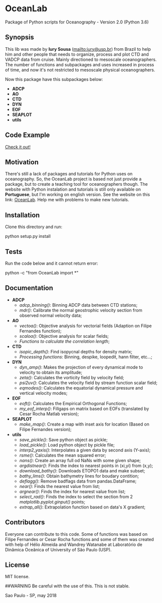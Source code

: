 # OceanLab

Package of Python scripts for Oceanography - Version 2.0  (Python 3.6)

## Synopsis

This lib was made by **Iury Sousa** (<mailto:iury@usp.br>) from Brazil to help him and other people that
needs to organize, process and plot CTD and VADCP data from cruise. Mainly directioned
to mesoscale oceanographers. The number of functions and subpackages and uses increased in process of time, and now
it's not restricted to mesoscale physical oceanographers.

Now this package have this subpackages below:

- **ADCP**
- **AO**
- **CTD**
- **DYN**
- **EOF**
- **SEAPLOT**
- **utils**


## Code Example

[Check it out!](https://github.com/iuryt/OceanLab/tree/master/Notebooks)

## Motivation

There's still a lack of packages and tutorials for Python uses on oceanography. So, the OceanLab
project is based not just provide a package, but to create a teaching tool for oceanographers though.
The website with Python instalation and tutorials is still only available on **Portuguese**, but I'm
working on english version. See the website on this link: [OceanLab][1]. Help me with problems to make new tutorials.

## Installation

Clone this directory and run:

python setup.py install

## Tests

Run the code below and it cannot return error:

python -c "from OceanLab import *"

## Documentation

- **ADCP**
  - *adcp_binning()*: Binning ADCP data between CTD stations;
  - *mdr()*: Calibrate the normal geostrophic velocity section from observed normal velocity data;
- **AO**
  - *vectoa()*: Objective analysis for vectorial fields (Adaption on Filipe Fernandes function);
  - *scaloa()*: Objective analysis for scalar fields;
  - *Functions to calculate the correlation length*;
- **CTD**
  - *isopic_depth()*: Find isopycnal depths for density matrix;
  - *Processing functions*: Binning, despike, loopedit, hann filter, etc...;
- **DYN**
  - *dyn_amp()*: Makes the projection of every dynamical mode to velocity to obtain its amplitude;
  - *zeta()*: Calculates the vorticity field by velocity field;
  - *psi2uv()*: Calculates the velocity field by stream function scalar field;
  - *eqmodes()*: Calculates the equatorial dynamical pressure and vertical velocity modes;
- **EOF**
  - *eoft()*: Calculates the Empirical Orthogonal Functions;
  - *my_eof_interp()*: Fillgaps on matrix based on EOFs (translated by Cesar Rocha Matlab version);
- **SEAPLOT**
  - *make_map()*: Create a map with inset axis for location (Based on Filipe Fernandes version);
- **utils**
  - *save_pickle()*: Save python object as pickle;
  - *load_pickle()*: Load python object by pickle file;
  - *interp2_yaxis()*: Interpolates a given data by second axis (Y-axis);
  - *rsme()*: Calculates the mean squared error;
  - *nans()*: Create an array full od NaNs with some given shape;
  - *argdistnear()*: Finds the index to nearest points in (xi,yi) from (x,y);
  - *download_bathy()*: Downloads ETOPO1 data and make subset;
   - *bathy_lims()*: Obtain bathymetry lines for boudary contition;
  - *deflagg()*: Remove badflags data from pandas.DataFrame;
  - *near()*: Finds the nearest value from list;
  - *argnear()*: Finds the index for nearest value from list;
  - *select_rad()*: Finds the index to select the section from 2 *matplotlib.pyplot.ginput()* points;
  - *extrap_all()*: Extrapolation function based on data's X gradient;

## Contributors

Everyone can contribute to this code. Some of functions was based on Filipe Fernandes or Cesar Rocha functions and some of them was created with help of Hélio Almeida and Wandrey Watanabe at Laboratório de Dinâmica Oceânica of University of São Paulo (USP).

## License

MIT license.

##WARNING
Be careful with the use of this. This is not stable.


Sao Paulo - SP, may 2018


[1]:http://iuryt.github.io
